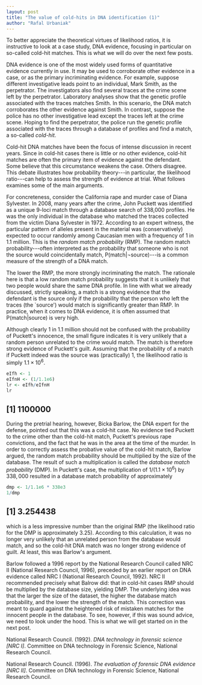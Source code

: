 ```yaml
---
layout: post
title: "The value of cold-hits in DNA identification (1)"
author: "Rafal Urbaniak"
---
```



To better appreciate the theoretical virtues of
likelihood ratios,
it is instructive to look
at a case study, DNA evidence, focusing in particular on so-called cold-hit matches. This is what we will do over the next few posts.

DNA evidence is one of the most widely used forms of quantitative evidence currently in use.  It may be used to corroborate other evidence in a case, or as the primary incriminating evidence. For example, suppose different investigative leads point to an individual, Mark Smith, as the perpetrator. The investigators also find several traces at the crime scene left by the perpetrator. Laboratory analyses show that the genetic profile associated with the traces matches Smith. In this scenario, the DNA match corroborates the other evidence against Smith. In contrast, suppose the police has no other investigative lead except the traces left at the crime scene. Hoping to find the perpetrator, the police run the genetic profile associated with the traces through a
database of profiles and find a match, a so-called *cold-hit*.


Cold-hit DNA matches have been the focus of intense discussion in recent years. Since in cold-hit cases there is little or no other evidence, cold-hit matches are often the primary item of evidence against the defendant. Some believe that this circumstance weakens the case. Others disagree. This debate illustrates how probability theory---in particular, the likelihood ratio---can help to assess the strength of evidence at trial. What follows examines some of the main arguments.

For concreteness, consider the California rape and murder case of Diana Sylvester. In 2008, many years after the crime, John Puckett was identified as a unique 9-loci match through a database search of 338,000 profiles. He was the only individual in the database who matched the traces collected from the victim Diana Sylvester in 1972. According to an expert witness, the particular pattern of alleles present in the material was (conservatively) expected to occur randomly among Caucasian men with a frequency of 1 in 1.1 million. This is the *random match probability* (RMP). The random match probability---often interpreted as the probability that someone who is not the source would coincidentally match, $\mathsf{P}(\textsf{match} \vert \neg \textsf{source})$---is a common measure of the strength of a DNA match.

The lower the RMP, the more strongly incriminating the match. The rationale here is that a low random match probability suggests that it is unlikely that two people would share the same DNA profile. In line with what we already discussed, strictly speaking, a match is a strong evidence that the defendant is the source only if the probability that the person who left the traces (the `source') would match is significantly greater than RMP. In practice, when it comes to DNA evidence, it is often assumed that $\mathsf{P}(\textsf{match} \vert \textsf{source})$ is very high.

Although clearly 1 in 1.1 million should not be confused with the probability of Puckett's innocence, the small figure indicates it is very unlikely that a random person unrelated to the crime would match. The match is therefore strong evidence of Puckett's guilt. Assuming that the probability of a match if Puckett indeed was the source was (practically) 1, the likelihood ratio is simply $1.1 \times 10^6$.


``` r
eIfh <- 1
eIfnH <- (1/1.1e6)
lr <- eIfh/eIfnH
lr
```

  ## [1] 1100000



During the pretrial hearing, however, Bicka Barlow, the DNA expert for the defense, pointed out that this was a cold-hit case. No evidence tied Puckett to the crime other than the cold-hit match, Puckett's previous rape convictions, and the fact that he was in the area at the time of the murder. In order to correctly assess the probative value of the cold-hit match, Barlow argued, the random match probability should be multiplied by the size of the database. The result of such a multiplication is called the *database match probability* (DMP). In Puckett's case, the multiplication of $1/(1.1\times 10^6)$ by $338,000$ resulted in a database match probability of approximately


``` r
dmp <- 1/1.1e6 * 338e3
1/dmp
```

  ## [1] 3.254438


which is a less impressive number than the original RMP (the likelihood ratio for the DMP is approximately 3.25). According to this calculation, it was no longer very unlikely that an unrelated person from the database would match, and so the cold-hit DNA match was no longer strong evidence of guilt. At least, this was Barlow's argument.



Barlow followed a 1996 report by the National Research Council called NRC II (National Research Council, 1996), preceded by an earlier report on DNA evidence called NRC I (National Research Council, 1992). NRC II recommended precisely what Balrow did: that in cold-hit cases RMP should be multiplied by the database size, yielding DMP. The underlying idea was that the larger the size of the dataset, the higher the database match probability, and the lower the strength of the match. This correction was meant to guard against the heightened risk of mistaken matches for the innocent people in the database. To see, however, if this was sound advice, we need to look under the hood. This is what we will get started on in the next post.



National Research Council. (1992). *DNA technology in forensic science <span class="csl-no-emph">\[NRC I\]</span>*. Committee on DNA technology in Forensic Science, National Research Council.

National Research Council. (1996). *The evaluation of forensic DNA evidence <span class="csl-no-emph">\[NRC II\]</span>*. Committee on DNA technology in Forensic Science, National Research Council.
